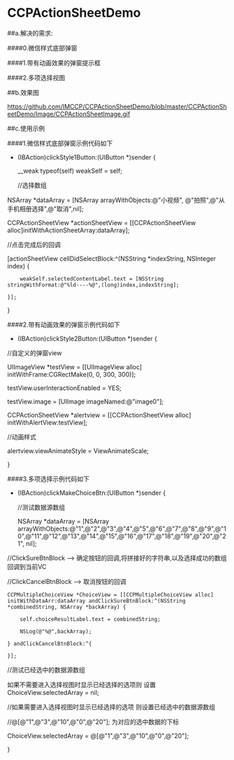 # CCPActionSheetDemo

##a.解决的需求:

####0.微信样式底部弹窗

####1.带有动画效果的弹窗提示框

####2.多项选择视图

##b.效果图


https://github.com/IMCCP/CCPActionSheetDemo/blob/master/CCPActionSheetDemo/Image/CCPActionSheetImage.gif

##c.使用示例

####1.微信样式底部弹窗示例代码如下

- (IBAction)clickStyle1Button:(UIButton *)sender {
    
    __weak typeof(self) weakSelf = self;
    
    //选择数组
   
 NSArray *dataArray = [NSArray arrayWithObjects:@"小视频", @"拍照",@"从手机相册选择",@"取消",nil];
    
 CCPActionSheetView *actionSheetView = [[CCPActionSheetView alloc]initWithActionSheetArray:dataArray];
   
 //点击完成后的回调
   
 [actionSheetView cellDidSelectBlock:^(NSString *indexString, NSInteger index) {
        
        weakSelf.selectedContentLabel.text = [NSString stringWithFormat:@"%ld----%@",(long)index,indexString];
        
    }];
}

####2.带有动画效果的弹窗示例代码如下

- (IBAction)clickStyle2Button:(UIButton *)sender {
 
//自定义的弹窗view
    
 UIImageView *testView = [[UIImageView alloc] initWithFrame:CGRectMake(0, 0, 300, 300)];
   
 testView.userInteractionEnabled = YES;
   
 testView.image = [UIImage imageNamed:@"image0"];

 CCPActionSheetView *alertview = [[CCPActionSheetView alloc] initWithAlertView:testView];
 
//动画样式

 alertview.viewAnimateStyle = ViewAnimateScale;
 
}


####3.多项选择示例代码如下

- (IBAction)clickMakeChoiceBtn:(UIButton *)sender {

   //测试数据源数组

    NSArray *dataArray = [NSArray arrayWithObjects:@"1",@"2",@"3",@"4",@"5",@"6",@"7",@"8",@"9",@"10",@"11",@"12",@"13",@"14",@"15",@"16",@"17",@"18",@"19",@"20",@"21", nil];
    
//ClickSureBtnBlock —> 确定按钮的回调,将拼接好的字符串,以及选择成功的数组回调到当前VC

//ClickCancelBtnBlock —> 取消按钮的回调

    CCPMultipleChoiceView *ChoiceView = [[CCPMultipleChoiceView alloc] initWithDataArr:dataArray andClickSureBtnBlock:^(NSString *combinedString, NSArray *backArray) {
    
        self.choiceResultLabel.text = combinedString;
        
        NSLog(@"%@",backArray);
        
    } andClickCancelBtnBlock:^{
        
    }];
//测试已经选中的数据源数组  

如果不需要进入选择视图时显示已经选择的选项则  设置      ChoiceView.selectedArray = nil;

//如果需要进入选择视图时显示已经选择的选项 则设置已经选中的数据源数组  

//@[@"1",@"3",@"10",@"0",@"20"]; 为对应的选中数据的下标

 ChoiceView.selectedArray = @[@"1",@"3",@"10",@"0",@"20"];
 
}

